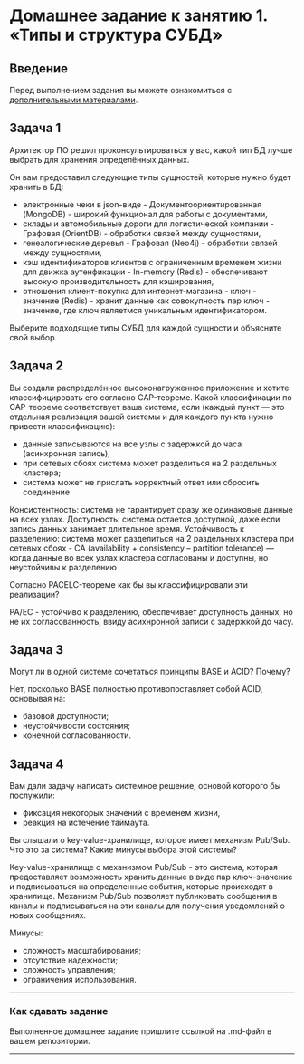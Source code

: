 # Домашнее задание к занятию 1. «Типы и структура СУБД»

## Введение

Перед выполнением задания вы можете ознакомиться с 
[дополнительными материалами](https://github.com/netology-code/virt-homeworks/tree/virt-11/additional).

## Задача 1

Архитектор ПО решил проконсультироваться у вас, какой тип БД 
лучше выбрать для хранения определённых данных.

Он вам предоставил следующие типы сущностей, которые нужно будет хранить в БД:

- электронные чеки в json-виде - Документоориентированная (MongoDB) - широкий функционал для работы с документами,
- склады и автомобильные дороги для логистической компании - Графовая (OrientDB) - обработки связей между сущностями,
- генеалогические деревья - Графовая (Neo4j) - обработки связей между сущностями,
- кэш идентификаторов клиентов с ограниченным временем жизни                        для движка аутенфикации - In-memory (Redis) - обеспечивают высокую производительность для кэширования,
- отношения клиент-покупка для интернет-магазина - ключ - значение (Redis) - хранит данные как совокупность пар ключ - значение, где ключ являетмся уникальным идентификатором.

Выберите подходящие типы СУБД для каждой сущности и объясните свой выбор.

## Задача 2

Вы создали распределённое высоконагруженное приложение и хотите классифицировать его согласно 
CAP-теореме. Какой классификации по CAP-теореме соответствует ваша система, если 
(каждый пункт — это отдельная реализация вашей системы и для каждого пункта нужно привести классификацию):

- данные записываются на все узлы с задержкой до часа (асинхронная запись);
- при сетевых сбоях система может разделиться на 2 раздельных кластера;
- система может не прислать корректный ответ или сбросить соединение

Консистентность: система не гарантирует сразу же одинаковые данные на всех узлах. Доступность: система остается доступной, даже если запись данных занимает длительное время. Устойчивость к разделению: система может разделиться на 2 раздельных кластера при сетевых сбоях - CA (availability + consistency – partition tolerance) — когда данные во всех узлах кластера согласованы и доступны, но неустойчивы к разделению

Согласно PACELC-теореме как бы вы классифицировали эти реализации?

PA/EC - устойчиво к разделению, обеспечивает доступность данных, но не их согласованность, ввиду асихнронной записи с задержкой до часу.

## Задача 3

Могут ли в одной системе сочетаться принципы BASE и ACID? Почему?

Нет, посколько BASE полностью противопоставляет собой ACID, основывая на:
- базовой доступности;
- неустойчивости состояния; 
- конечной согласованности.

## Задача 4

Вам дали задачу написать системное решение, основой которого бы послужили:

- фиксация некоторых значений с временем жизни,
- реакция на истечение таймаута.

Вы слышали о key-value-хранилище, которое имеет механизм Pub/Sub. 
Что это за система? Какие минусы выбора этой системы?

Key-value-хранилище с механизмом Pub/Sub - это система, которая предоставляет возможность хранить данные в виде пар ключ-значение и подписываться на определенные события, которые происходят в хранилище. Механизм Pub/Sub позволяет публиковать сообщения в каналы и подписываться на эти каналы для получения уведомлений о новых сообщениях.

Минусы:

- сложность масштабирования;
- отсутствие надежности;
- сложность управления;
- ограничения использования.

---

### Как cдавать задание

Выполненное домашнее задание пришлите ссылкой на .md-файл в вашем репозитории.

---


